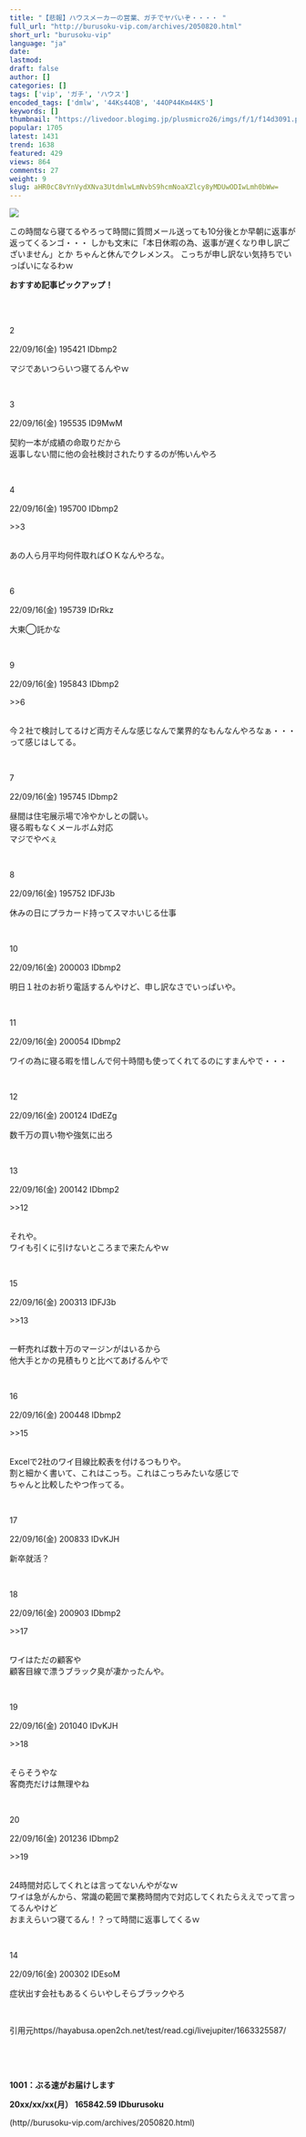 ```yaml
---
title: "【悲報】ハウスメーカーの営業、ガチでヤバいぞ・・・・ "
full_url: "http://burusoku-vip.com/archives/2050820.html"
short_url: "burusoku-vip"
language: "ja"
date: 
lastmod: 
draft: false
author: []
categories: []
tags: ['vip', 'ガチ', 'ハウス']
encoded_tags: ['dmlw', '44Ks44OB', '44OP44Km44K5']
keywords: []
thumbnail: "https://livedoor.blogimg.jp/plusmicro26/imgs/f/1/f14d3091.png"
popular: 1705
latest: 1431
trend: 1638
featured: 429
views: 864
comments: 27
weight: 9
slug: aHR0cC8vYnVydXNva3UtdmlwLmNvbS9hcmNoaXZlcy8yMDUwODIwLmh0bWw=
---
```


![](https://livedoor.blogimg.jp/plusmicro26/imgs/f/1/f14d3091.png)

<div><p>この時間なら寝てるやろって時間に質問メール送っても10分後とか早朝に返事が返ってくるンゴ・・・ しかも文末に「本日休暇の為、返事が遅くなり申し訳ございません」とか ちゃんと休んでクレメンス。 こっちが申し訳ない気持ちでいっぱいになるわｗ</p><p><b>おすすめ記事ピックアップ！</b></p> <p class='g-ad1'> </p> <p class='g-ad2'> </p> <p></p><br> <br><p>2 <p> 22/09/16(金) 195421 IDbmp2</p></p><p> マジであいつらいつ寝てるんやｗ </p><br> <p>3 <p> 22/09/16(金) 195535 ID9MwM</p></p><p> 契約一本が成績の命取りだから<br>返事しない間に他の会社検討されたりするのが怖いんやろ </p><br> <p>4 <p> 22/09/16(金) 195700 IDbmp2</p></p><p> <p class='anchor'>>>3</p><br>あの人ら月平均何件取ればＯＫなんやろな。 </p><br> <p>6 <p> 22/09/16(金) 195739 IDrRkz</p></p><p> 大東◯託かな </p><br> <p>9 <p> 22/09/16(金) 195843 IDbmp2</p></p><p> <p class='anchor'>>>6</p><br>今２社で検討してるけど両方そんな感じなんで業界的なもんなんやろなぁ・・・って感じはしてる。 </p><br> <p>7 <p> 22/09/16(金) 195745 IDbmp2</p></p><p> 昼間は住宅展示場で冷やかしとの闘い。<br>寝る暇もなくメールボム対応<br>マジでやべぇ </p><br> <p>8 <p> 22/09/16(金) 195752 IDFJ3b</p></p><p> 休みの日にプラカード持ってスマホいじる仕事 </p><br> <p>10 <p> 22/09/16(金) 200003 IDbmp2</p></p><p> 明日１社のお祈り電話するんやけど、申し訳なさでいっぱいや。 </p><br> <p>11 <p> 22/09/16(金) 200054 IDbmp2</p></p><p> ワイの為に寝る暇を惜しんで何十時間も使ってくれてるのにすまんやで・・・ </p><br> <p>12 <p> 22/09/16(金) 200124 IDdEZg</p></p><p> 数千万の買い物や強気に出ろ </p><br> <p>13 <p> 22/09/16(金) 200142 IDbmp2</p></p><p> <p class='anchor'>>>12</p><br>それや。<br>ワイも引くに引けないところまで来たんやｗ </p><br> <p>15 <p> 22/09/16(金) 200313 IDFJ3b</p></p><p> <p class='anchor'>>>13</p><br>一軒売れば数十万のマージンがはいるから<br>他大手とかの見積もりと比べてあげるんやで </p><br> <p>16 <p> 22/09/16(金) 200448 IDbmp2</p></p><p> <p class='anchor'>>>15</p><br>Excelで2社のワイ目線比較表を付けるつもりや。<br>割と細かく書いて、これはこっち。これはこっちみたいな感じで<br>ちゃんと比較したやつ作ってる。 </p><br> <p>17 <p> 22/09/16(金) 200833 IDvKJH</p></p><p> 新卒就活？ </p><br> <p>18 <p> 22/09/16(金) 200903 IDbmp2</p></p><p> <p class='anchor'>>>17</p><br>ワイはただの顧客や<br>顧客目線で漂うブラック臭が凄かったんや。 </p><br> <p>19 <p> 22/09/16(金) 201040 IDvKJH</p></p><p> <p class='anchor'>>>18</p><br>そらそうやな<br>客商売だけは無理やね </p><br> <p>20 <p> 22/09/16(金) 201236 IDbmp2</p></p><p> <p class='anchor'>>>19</p><br>24時間対応してくれとは言ってないんやがなｗ<br>ワイは急がんから、常識の範囲で業務時間内で対応してくれたらええでって言ってるんやけど<br>おまえらいつ寝てるん！？って時間に返事してくるｗ </p><br> <p>14 <p> 22/09/16(金) 200302 IDEsoM</p></p><p> 症状出す会社もあるくらいやしそらブラックやろ </p><br> <p>引用元https//hayabusa.open2ch.net/test/read.cgi/livejupiter/1663325587/</p> <br> <p id='csw_block'></p> <p id='divSP1'> </p> <br><p><b>1001：ぶる速がお届けします <p> 20xx/xx/xx(月） 165842.59 IDburusoku</p></b></p> <p class='g-ad1'> </p> <p class='g-ad2'> </p> <p id='divSP'> </p> </div>

(http//burusoku-vip.com/archives/2050820.html)
